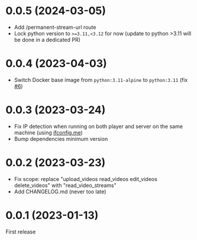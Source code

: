 # 0.0.5 (2024-03-05)

- Add /permanent-stream-url route
- Lock python version to `>=3.11,<3.12` for now (update to python >3.11 will be done in a dedicated PR)

# 0.0.4 (2023-04-03)

- Switch Docker base image from `python:3.11-alpine` to `python:3.11` (fix [#6](https://github.com/dailymotion/demo-stream-urls-server/issues/6))

# 0.0.3 (2023-03-24)

- Fix IP detection when running on both player and server on the same machine (using [ifconfig.me](https://ifconfig.me))
- Bump dependencies minimum version

# 0.0.2 (2023-03-23)

- Fix scope: replace "upload_videos read_videos edit_videos delete_videos" with "read_video_streams"
- Add CHANGELOG.md (never too late)

# 0.0.1 (2023-01-13)

First release
